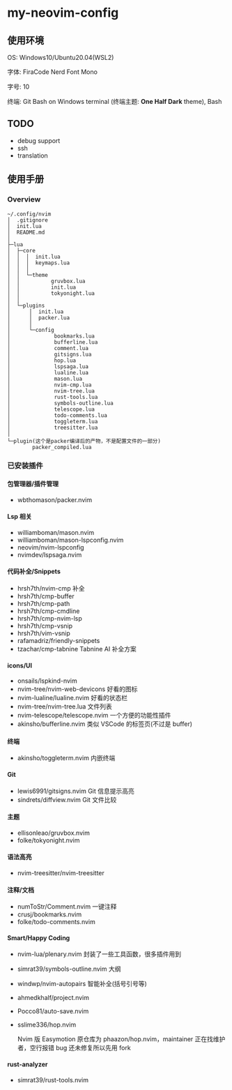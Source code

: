 # my-neovim-config

## 使用环境

OS: Windows10/Ubuntu20.04(WSL2)

字体: FiraCode Nerd Font Mono

字号: 10

终端: Git Bash on Windows terminal (终端主题: **One Half Dark** theme), Bash

## TODO

- debug support
- ssh
- translation

## 使用手册

### Overview

```
~/.config/nvim
│  .gitignore
│  init.lua
│  README.md
│
├─lua
│  ├─core
│  │  │  init.lua
│  │  │  keymaps.lua
│  │  │
│  │  └─theme
│  │          gruvbox.lua
│  │          init.lua
│  │          tokyonight.lua
│  │
│  └─plugins
│      │  init.lua
│      │  packer.lua
│      │
│      └─config
│              bookmarks.lua
│              bufferline.lua
│              comment.lua
│              gitsigns.lua
│              hop.lua
│              lspsaga.lua
│              lualine.lua
│              mason.lua
│              nvim-cmp.lua
│              nvim-tree.lua
│              rust-tools.lua
│              symbols-outline.lua
│              telescope.lua
│              todo-comments.lua
│              toggleterm.lua
│              treesitter.lua
│
└─plugin(这个是packer编译后的产物，不是配置文件的一部分)
        packer_compiled.lua
```

### 已安装插件

#### 包管理器/插件管理

- wbthomason/packer.nvim 

#### Lsp 相关

- williamboman/mason.nvim
- williamboman/mason-lspconfig.nvim
- neovim/nvim-lspconfig
- nvimdev/lspsaga.nvim

#### 代码补全/Snippets

- hrsh7th/nvim-cmp 补全
- hrsh7th/cmp-buffer
- hrsh7th/cmp-path
- hrsh7th/cmp-cmdline
- hrsh7th/cmp-nvim-lsp
- hrsh7th/cmp-vsnip
- hrsh7th/vim-vsnip
- rafamadriz/friendly-snippets
- tzachar/cmp-tabnine Tabnine AI 补全方案

#### icons/UI

- onsails/lspkind-nvim
- nvim-tree/nvim-web-devicons 好看的图标
- nvim-lualine/lualine.nvim 好看的状态栏
- nvim-tree/nvim-tree.lua 文件列表
- nvim-telescope/telescope.nvim 一个方便的功能性插件
- akinsho/bufferline.nvim 类似 VSCode 的标签页(不过是 buffer)

#### 终端

- akinsho/toggleterm.nvim 内嵌终端

#### Git

- lewis6991/gitsigns.nvim Git 信息提示高亮
- sindrets/diffview.nvim Git 文件比较

#### 主题

- ellisonleao/gruvbox.nvim
- folke/tokyonight.nvim

#### 语法高亮

- nvim-treesitter/nvim-treesitter

#### 注释/文档

- numToStr/Comment.nvim 一键注释
- crusj/bookmarks.nvim
- folke/todo-comments.nvim

#### Smart/Happy Coding

- nvim-lua/plenary.nvim 封装了一些工具函数，很多插件用到
- simrat39/symbols-outline.nvim 大纲
- windwp/nvim-autopairs 智能补全(括号引号等)
- ahmedkhalf/project.nvim
- Pocco81/auto-save.nvim
- sslime336/hop.nvim

    Nvim 版 Easymotion 原仓库为 phaazon/hop.nvim，maintainer
    正在找维护者，空行报错 bug 还未修复所以先用 fork

#### rust-analyzer

- simrat39/rust-tools.nvim
